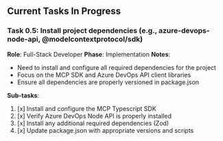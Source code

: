 ## Current Tasks In Progress

### Task 0.5: Install project dependencies (e.g., azure-devops-node-api, @modelcontextprotocol/sdk)
**Role**: Full-Stack Developer
**Phase**: Implementation
**Notes**:
- Need to install and configure all required dependencies for the project
- Focus on the MCP SDK and Azure DevOps API client libraries
- Ensure all dependencies are properly versioned in package.json

**Sub-tasks**:
1. [x] Install and configure the MCP Typescript SDK
2. [x] Verify Azure DevOps Node API is properly installed
3. [x] Install any additional required dependencies (Zod)
4. [x] Update package.json with appropriate versions and scripts

